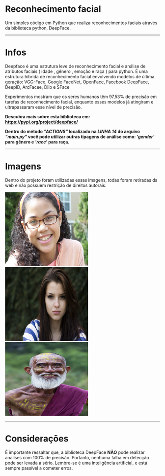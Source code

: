 # Reconhecimento facial
 Um simples código em Python que realiza reconhecimentos faciais através da biblioteca python, DeepFace.

---
# Infos
Deepface é uma estrutura leve de reconhecimento facial e análise de atributos faciais ( idade , gênero , emoção e raça ) para python. É uma estrutura híbrida de reconhecimento facial envolvendo modelos de última geração: VGG-Face, Google FaceNet, OpenFace, Facebook DeepFace, DeepID, ArcFacee, Dlib e SFace

Experimentos mostram que os seres humanos têm 97,53% de precisão em tarefas de reconhecimento facial, enquanto esses modelos já atingiram e ultrapassaram esse nível de precisão.

<b>Descubra mais sobre esta biblioteca em: https://pypi.org/project/deepface/ </b>

<b>Dentro do método *"ACTIONS"* localizado na *LINHA 14* do arquivo *"main.py"* você pode utilizar outras tipagens de análise como: *'gender'* para gênero e *'race'* para raça.</b>

---
# Imagens
<p>Dentro do projeto foram utilizadas essas imagens, todas foram retiradas da web e não possuem restrição de direitos autorais.</p>
<centralize>
<img src='img1.jpg' width='270px' height='240px'>
<img src='img2.jpg' width='270px' height='240px'>
<img src='img3.jpg' width='270px' height='240px'>
</centralize>

---
# Considerações
É importante ressaltar que, a biblioteca DeepFace <strong>NÃO</strong> pode realizar analises com 100% de precisão. Portanto, nenhuma falha em detecção pode ser levada a sério.
Lembre-se é uma inteligência artificial, e está sempre passível a cometer erros.